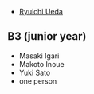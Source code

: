 <ul>
 <li id="ryuichiueda"><a href="http://lab.ueda.asia/?page_id=42">Ryuichi Ueda</a></li>
</ul>

<h2>B3 (junior year)</h2>

<ul>
 <li>Masaki Igari</li>
 <li>Makoto Inoue</li>
 <li>Yuki Sato</li>
 <li>one person</li>
</ul>

